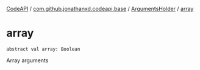 [CodeAPI](../../index.md) / [com.github.jonathanxd.codeapi.base](../index.md) / [ArgumentsHolder](index.md) / [array](.)

# array

`abstract val array: Boolean`

Array arguments

